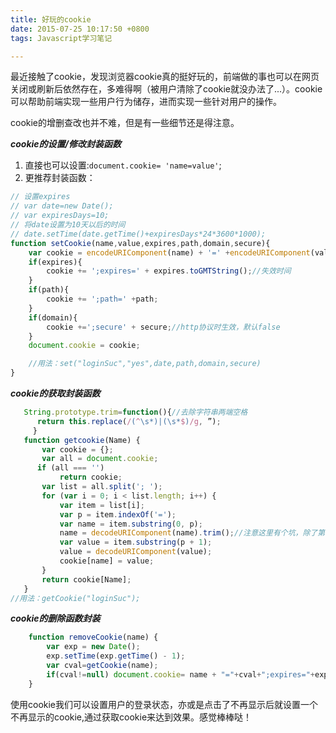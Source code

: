 ```yaml
---
title: 好玩的cookie
date: 2015-07-25 10:17:50 +0800
tags: Javascript学习笔记

---
```

最近接触了cookie，发现浏览器cookie真的挺好玩的，前端做的事也可以在网页关闭或刷新后依然存在，多难得啊（被用户清除了cookie就没办法了...）。cookie可以帮助前端实现一些用户行为储存，进而实现一些针对用户的操作。
<!--more-->
cookie的增删查改也并不难，但是有一些细节还是得注意。

***cookie的设置/修改封装函数***

1. 直接也可以设置:`document.cookie= 'name=value'`;
2. 更推荐封装函数：
```javascript
// 设置expires
// var date=new Date(); 
// var expiresDays=10; 
// 将date设置为10天以后的时间 
// date.setTime(date.getTime()+expiresDays*24*3600*1000); 
function setCookie(name,value,expires,path,domain,secure){
    var cookie = encodeURIComponent(name) + '=' +encodeURIComponent(value);
    if(expires){
        cookie += ';expires=' + expires.toGMTString();//失效时间
    }
    if(path){
        cookie += ';path=' +path;
    }
    if(domain){
        cookie +=';secure' + secure;//http协议时生效，默认false
    }
    document.cookie = cookie;

    //用法：set("loginSuc","yes",date,path,domain,secure)
}
```

***cookie的获取封装函数***

```javascript
   String.prototype.trim=function(){//去除字符串两端空格
      return this.replace(/(^\s*)|(\s*$)/g, ”); 
     }
   function getcookie(Name) {
       var cookie = {};
       var all = document.cookie;
      if (all === '')
           return cookie;
       var list = all.split('; ');
       for (var i = 0; i < list.length; i++) {
           var item = list[i];
           var p = item.indexOf('=');
           var name = item.substring(0, p);
           name = decodeURIComponent(name).trim();//注意这里有个坑，除了第一个name，后面的name前面都有一个空格，所以要处理掉前面的空格才行；
           var value = item.substring(p + 1);
           value = decodeURIComponent(value);
           cookie[name] = value;
       }
       return cookie[Name];
   }
//用法：getCookie("loginSuc");
```
***cookie的删除函数封装***
```javascript
    function removeCookie(name) { 
        var exp = new Date(); 
        exp.setTime(exp.getTime() - 1); 
        var cval=getCookie(name); 
        if(cval!=null) document.cookie= name + "="+cval+";expires="+exp.toGMTString(); 
    } 
```

使用cookie我们可以设置用户的登录状态，亦或是点击了不再显示后就设置一个不再显示的cookie,通过获取cookie来达到效果。感觉棒棒哒！